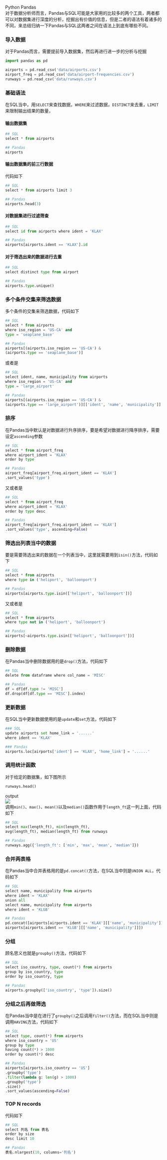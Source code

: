 Python Pandas<br />对于数据分析师而言，Pandas与SQL可能是大家用的比较多的两个工具，两者都可以对数据集进行深度的分析，挖掘出有价值的信息，但是二者的语法有着诸多的不同，来总结归纳一下Pandas与SQL这两者之间在语法上到底有哪些不同。
<a name="VFxei"></a>
### 导入数据
对于Pandas而言，需要提前导入数据集，然后再进行进一步的分析与挖掘
```python
import pandas as pd

airports = pd.read_csv('data/airports.csv')
airport_freq = pd.read_csv('data/airport-frequencies.csv')
runways = pd.read_csv('data/runways.csv')
```
<a name="YHFvH"></a>
### 基础语法
在SQL当中，用`SELECT`来查找数据，`WHERE`来过滤数据，`DISTINCT`来去重，`LIMIT`来限制输出结果的数量，
<a name="Swet2"></a>
#### 输出数据集
```python
## SQL
select * from airports

## Pandas
airports
```
<a name="X8Bh8"></a>
#### 输出数据集的前三行数据
代码如下
```python
## SQL
select * from airports limit 3

## Pandas
airports.head(3)
```
<a name="DywYs"></a>
#### 对数据集进行过滤筛查
```python
## SQL
select id from airports where ident = 'KLAX'

## Pandas
airports[airports.ident == 'KLAX'].id
```
<a name="fSuVE"></a>
#### 对于筛选出来的数据进行去重
```python
## SQL
select distinct type from airport

## Pandas
airports.type.unique()
```
<a name="W3kSO"></a>
### 多个条件交集来筛选数据
多个条件的交集来筛选数据，代码如下
```python
## SQL
select * from airports 
where iso_region = 'US-CA' and 
type = 'seaplane_base'

## Pandas
airports[(airports.iso_region == 'US-CA') & 
(airports.type == 'seaplane_base')]
```
或者是
```python
## SQL
select ident, name, municipality from airports 
where iso_region = 'US-CA' and
type = 'large_airport'

## Pandas
airports[(airports.iso_region == 'US-CA') &
(airports.type == 'large_airport')][['ident', 'name', 'municipality']]
```
<a name="q9bP9"></a>
### 排序
在Pandas当中默认是对数据进行升序排序，要是希望对数据进行降序排序，需要设定`ascending`参数
```python
## SQL
select * from airport_freq
where airport_ident = 'KLAX'
order by type

## Pandas
airport_freq[airport_freq.airport_ident == 'KLAX']
.sort_values('type')
```
又或者是
```python
## SQL
select * from airport_freq
where airport_ident = 'KLAX'
order by type desc

## Pandas
airport_freq[airport_freq.airport_ident == 'KLAX']
.sort_values('type', ascending=False)
```
<a name="LBdvH"></a>
### 筛选出列表当中的数据
要是需要筛选出来的数据在一个列表当中，这里就需要用到`isin()`方法，代码如下
```python
## SQL
select * from airports 
where type in ('heliport', 'balloonport')

## Pandas
airports[airports.type.isin(['heliport', 'balloonport'])]
```
又或者是
```python
## SQL
select * from airports 
where type not in ('heliport', 'balloonport')

## Pandas
airports[~airports.type.isin(['heliport', 'balloonport'])]
```
<a name="evI0o"></a>
### 删除数据
在Pandas当中删除数据用的是`drop()`方法，代码如下
```python
## SQL
delete from dataframe where col_name = 'MISC'

## Pandas
df = df[df.type != 'MISC']
df.drop(df[df.type == 'MISC'].index)
```
<a name="ZjXRq"></a>
### 更新数据
在SQL当中更新数据使用的是`update`和`set`方法，代码如下
```python
### SQL
update airports set home_link = '......'
where ident == 'KLAX'

### Pandas
airports.loc[airports['ident'] == 'KLAX', 'home_link'] = '......'
```
<a name="ydqrN"></a>
### 调用统计函数
对于给定的数据集，如下图所示
```python
runways.head()
```
output<br />![](./img/1647498925828-7979e83e-c329-453e-803e-0ec8644a285c.png)<br />调用`min()`、`max()`、`mean()`以及`median()`函数作用于`length_ft`这一列上面，代码如下
```python
## SQL
select max(length_ft), min(length_ft),
avg(length_ft), median(length_ft) from runways

## Pandas
runways.agg({'length_ft': ['min', 'max', 'mean', 'median']})
```
<a name="kRr1p"></a>
### 合并两表格
在Pandas当中合并表格用的是`pd.concat()`方法，在SQL当中则是`UNION ALL`，代码如下
```python
## SQL
select name, municipality from airports
where ident = 'KLAX'
union all
select name, municipality from airports
where ident = 'KLGB'

## Pandas
pd.concat([airports[airports.ident == 'KLAX'][['name', 'municipality']],
airports[airports.ident == 'KLGB'][['name', 'municipality']]])
```
<a name="qSDJk"></a>
### 分组
顾名思义也就是`groupby()`方法，代码如下
```python
## SQL
select iso_country, type, count(*) from airports
group by iso_country, type
order by iso_country, type

## Pandas
airports.groupby(['iso_country', 'type']).size()
```
<a name="cfidm"></a>
### 分组之后再做筛选
在Pandas当中是在进行了`groupby()`之后调用`filter()`方法，而在SQL当中则是调用`HAVING`方法，代码如下
```python
## SQL
select type, count(*) from airports
where iso_country = 'US'
group by type
having count(*) > 1000
order by count(*) desc

## Pandas
airports[airports.iso_country == 'US']
.groupby('type')
.filter(lambda g: len(g) > 1000)
.groupby('type')
.size()
.sort_values(ascending=False)
```
<a name="nC4vE"></a>
### TOP N records
代码如下
```python
## SQL 
select 列名 from 表名
order by size
desc limit 10

## Pandas
表名.nlargest(10, columns='列名')
```
